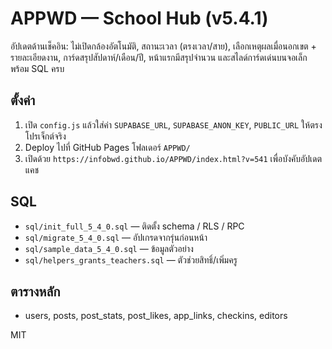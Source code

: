 
# APPWD — School Hub (v5.4.1)

อัปเดตด้านเช็คอิน: ไม่เปิดกล้องอัตโนมัติ, สถานะเวลา (ตรงเวลา/สาย), เลือกเหตุผลเมื่อนอกเขต + รายละเอียดงาน, การ์ดสรุปสัปดาห์/เดือน/ปี, หน้าแรกมีสรุปจำนวน และสไลด์การ์ดเด่นบนจอเล็ก พร้อม SQL ครบ

## ตั้งค่า
1. เปิด `config.js` แล้วใส่ค่า `SUPABASE_URL`, `SUPABASE_ANON_KEY`, `PUBLIC_URL` ให้ตรงโปรเจ็กต์จริง
2. Deploy ไปที่ GitHub Pages โฟลเดอร์ `APPWD/`
3. เปิดด้วย `https://infobwd.github.io/APPWD/index.html?v=541` เพื่อบังคับอัปเดตแคช

## SQL
- `sql/init_full_5_4_0.sql` — ติดตั้ง schema / RLS / RPC
- `sql/migrate_5_4_0.sql` — อัปเกรดจากรุ่นก่อนหน้า
- `sql/sample_data_5_4_0.sql` — ข้อมูลตัวอย่าง
- `sql/helpers_grants_teachers.sql` — ตัวช่วยสิทธิ์/เพิ่มครู

## ตารางหลัก
- users, posts, post_stats, post_likes, app_links, checkins, editors

MIT
